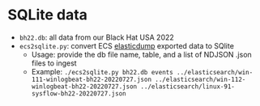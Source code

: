 # SQLite data

- `bh22.db`: all data from our Black Hat USA 2022
- `ecs2sqlite.py`: convert ECS [elasticdump](https://github.com/elasticsearch-dump/elasticsearch-dump) exported data to SQlite
    - Usage: provide the db file name, table, and a list of NDJSON .json files to ingest
    - Example: `./ecs2sqlite.py bh22.db events ../elasticsearch/win-111-winlogbeat-bh22-20220727.json ../elasticsearch/win-112-winlogbeat-bh22-20220727.json ../elasticsearch/linux-91-sysflow-bh22-20220727.json`
